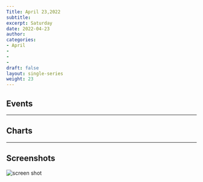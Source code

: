 ```yaml
---
Title: April 23,2022
subtitle: 
excerpt: Saturday
date: 2022-04-23
author:
categories:
- April
-
-
-
draft: false
layout: single-series
weight: 23
---
```



## Events



---



## Charts
---



## Screenshots



![screen shot](20220423_000xxx.png)
